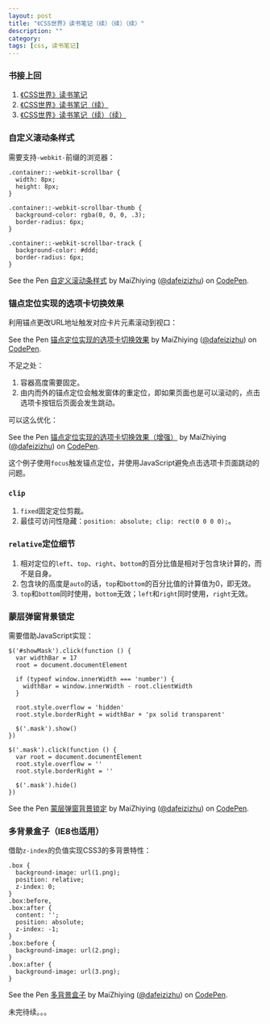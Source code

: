 ```yaml
---
layout: post
title: "《CSS世界》读书笔记（续）（续）（续）"
description: ""
category: 
tags: [css, 读书笔记]
---
```


<script async src="https://static.codepen.io/assets/embed/ei.js"></script>

### 书接上回

1. [《CSS世界》读书笔记](/posts/2018/06/22/css-world-summary.html)
2. [《CSS世界》读书笔记（续）](/posts/2018/06/29/css-world-summary.html)
3. [《CSS世界》读书笔记（续）（续）](/posts/2018/07/16/css-world-summary.html)

### 自定义滚动条样式

需要支持`-webkit-`前缀的浏览器：

    .container::-webkit-scrollbar {
      width: 8px;
      height: 8px;
    }

    .container::-webkit-scrollbar-thumb {
      background-color: rgba(0, 0, 0, .3);
      border-radius: 6px;
    }

    .container::-webkit-scrollbar-track {
      background-color: #ddd;
      border-radius: 6px;
    }

<p data-height="265" data-theme-id="0" data-slug-hash="ajJWwZ" data-default-tab="css,result" data-user="dafeizizhu" data-embed-version="2" data-pen-title="自定义滚动条样式" class="codepen">See the Pen <a href="https://codepen.io/dafeizizhu/pen/ajJWwZ/">自定义滚动条样式</a> by MaiZhiying (<a href="https://codepen.io/dafeizizhu">@dafeizizhu</a>) on <a href="https://codepen.io">CodePen</a>.</p>

### 锚点定位实现的选项卡切换效果

利用锚点更改URL地址触发对应卡片元素滚动到视口：

<p data-height="265" data-theme-id="0" data-slug-hash="JBWNMW" data-default-tab="html,result" data-user="dafeizizhu" data-embed-version="2" data-pen-title="锚点定位实现的选项卡切换效果" class="codepen">See the Pen <a href="https://codepen.io/dafeizizhu/pen/JBWNMW/">锚点定位实现的选项卡切换效果</a> by MaiZhiying (<a href="https://codepen.io/dafeizizhu">@dafeizizhu</a>) on <a href="https://codepen.io">CodePen</a>.</p>

不足之处：

1. 容器高度需要固定。
2. 由内而外的锚点定位会触发窗体的重定位，即如果页面也是可以滚动的，点击选项卡按钮后页面会发生跳动。

可以这么优化：

<p data-height="265" data-theme-id="0" data-slug-hash="wxJdXN" data-default-tab="html,result" data-user="dafeizizhu" data-embed-version="2" data-pen-title="锚点定位实现的选项卡切换效果（增强）" class="codepen">See the Pen <a href="https://codepen.io/dafeizizhu/pen/wxJdXN/">锚点定位实现的选项卡切换效果（增强）</a> by MaiZhiying (<a href="https://codepen.io/dafeizizhu">@dafeizizhu</a>) on <a href="https://codepen.io">CodePen</a>.</p>

这个例子使用`focus`触发锚点定位，并使用JavaScript避免点击选项卡页面跳动的问题。

### `clip`

1. `fixed`固定定位剪裁。
2. 最佳可访问性隐藏：`position: absolute; clip: rect(0 0 0 0);`。

### `relative`定位细节

1. 相对定位的`left`、`top`、`right`、`bottom`的百分比值是相对于包含块计算的，而不是自身。
2. 包含块的高度是`auto`的话，`top`和`bottom`的百分比值的计算值为0，即无效。
3. `top`和`bottom`同时使用，`bottom`无效；`left`和`right`同时使用，`right`无效。

### 蒙层弹窗背景锁定

需要借助JavaScript实现：

    $('#showMask').click(function () {
      var widthBar = 17
      root = document.documentElement
      
      if (typeof window.innerWidth === 'number') {
        widthBar = window.innerWidth - root.clientWidth
      }
      
      root.style.overflow = 'hidden'
      root.style.borderRight = widthBar + 'px solid transparent'
      
      $('.mask').show()
    })

    $('.mask').click(function () {
      var root = document.documentElement
      root.style.overflow = ''
      root.style.borderRight = ''
      
      $('.mask').hide()
    })

<p data-height="265" data-theme-id="0" data-slug-hash="jpBwvy" data-default-tab="js,result" data-user="dafeizizhu" data-embed-version="2" data-pen-title="蒙层弹窗背景锁定" class="codepen">See the Pen <a href="https://codepen.io/dafeizizhu/pen/jpBwvy/">蒙层弹窗背景锁定</a> by MaiZhiying (<a href="https://codepen.io/dafeizizhu">@dafeizizhu</a>) on <a href="https://codepen.io">CodePen</a>.</p>

### 多背景盒子（IE8也适用）

借助`z-index`的负值实现CSS3的多背景特性：

    .box {
      background-image: url(1.png);
      position: relative;
      z-index: 0;
    }
    .box:before,
    .box:after {
      content: '';
      position: absolute;
      z-index: -1;
    }
    .box:before {
      background-image: url(2.png);
    }
    .box:after {
      background-image: url(3.png);
    }

<p data-height="265" data-theme-id="0" data-slug-hash="RBpLvB" data-default-tab="css,result" data-user="dafeizizhu" data-embed-version="2" data-pen-title="多背景盒子" class="codepen">See the Pen <a href="https://codepen.io/dafeizizhu/pen/RBpLvB/">多背景盒子</a> by MaiZhiying (<a href="https://codepen.io/dafeizizhu">@dafeizizhu</a>) on <a href="https://codepen.io">CodePen</a>.</p>

未完待续。。。

